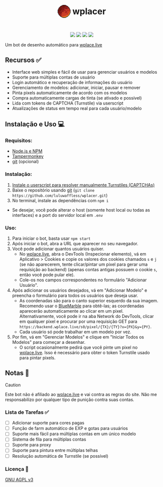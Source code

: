 <h1 align="center"><p style="display: inline-flex; align-items: center; gap: 0.25em"><img style="width: 1.5em; height: 1.5em;" src="public/icons/favicon.png">wplacer</p></h1>

<p align="center"><img src="https://img.shields.io/github/package-json/v/luluwaffless/wplacer">
<a href="LICENSE"><img src="https://img.shields.io/github/license/luluwaffless/wplacer"></a>
<a href="https://discord.gg/qbtcWrHJvR"><img src="https://img.shields.io/badge/Suporte-gray?style=flat&logo=Discord&logoColor=white&logoSize=auto&labelColor=5562ea"></a>
<a href="README.md"><img src="https://img.shields.io/badge/translation-english-red"></a></p>

Um bot de desenho automático para [wplace.live](https://wplace.live/)

## Recursos ✅

- Interface web simples e fácil de usar para gerenciar usuários e modelos
- Suporte para múltiplas contas de usuário
- Login automático e recuperação de informações do usuário
- Gerenciamento de modelos: adicionar, iniciar, pausar e remover
- Pinta pixels automaticamente de acordo com os modelos
- Compra automaticamente cargas de tinta (se ativado e possível)
- Lida com tokens de CAPTCHA (Turnstile) via userscript
- Atualizações de status em tempo real para cada usuário/modelo

## Instalação e Uso 💻
### Requisitos:
- [Node.js e NPM](https://nodejs.org/pt-br/download)
- [Tampermonkey](https://www.tampermonkey.net/)
- [git](https://git-scm.com/downloads) (opcional)
### Instalação:
1. [Instale o userscript para resolver manualmente Turnstiles (CAPTCHAs)](https://raw.githubusercontent.com/luluwaffless/wplacer/refs/heads/main/public/wplacer.user.js)
2. Baixe o repositório usando [git](https://git-scm.com/downloads) (`git clone https://github.com/luluwaffless/wplacer.git`)
3. No terminal, instale as dependências com `npm i`
- Se desejar, você pode alterar o host (somente host local ou todas as interfaces) e a port do servidor local em `.env`
### Uso:
1. Para iniciar o bot, basta usar `npm start`
2. Após iniciar o bot, abra a URL que aparecer no seu navegador.
3. Você pode adicionar quantos usuários quiser.
   - No [wplace.live](https://wplace.live/), abra o DevTools (Inspecionar elemento), vá em Aplicativo > Cookies e copie os valores dos cookies chamados `s` e `j` (se não aparecerem, tente clicar/pintar um pixel para gerar uma requisição ao backend) (apenas contas antigas possuem o cookie `s`, então você pode pular ele).
   - Cole-os nos campos correspondentes no formulário "Adicionar Usuário".
4. Após adicionar os usuários desejados, vá em "Adicionar Modelo" e preencha o formulário para todos os usuários que deseja usar.
   - As coordenadas são para o canto superior esquerdo da sua imagem. Recomendo usar o [BlueMarble](https://github.com/SwingTheVine/Wplace-BlueMarble) para obtê-las; as coordenadas aparecerão automaticamente ao clicar em um pixel. Alternativamente, você pode ir na aba Network do DevTools, clicar em qualquer pixel e procurar por uma requisição GET para `https://backend.wplace.live/s0/pixel/{TX}/{TY}?x={PX}&y={PY}`.
   - Cada usuário só pode trabalhar em um modelo por vez.
5. Por fim, vá em "Gerenciar Modelos" e clique em "Iniciar Todos os Modelos" para começar a desenhar.
   - O script ocasionalmente pedirá que você pinte um pixel no [wplace.live](https://wplace.live/). Isso é necessário para obter o token Turnstile usado para pintar pixels.

## Notas 📝

> [!CAUTION]
> Este bot não é afiliado ao [wplace.live](https://wplace.live/) e vai contra as regras do site. Não me responsabilizo por qualquer tipo de punição contra suas contas.

### Lista de Tarefas ✅
- [ ] Adicionar suporte para cores pagas
- [ ] Função de farm automático de EXP e gotas para usuários
- [ ] Suporte mais fácil para múltiplas contas em um único modelo
- [ ] Sistema de fila para múltiplas contas
- [ ] Suporte para proxy
- [ ] Suporte para pintura entre múltiplas telhas
- [ ] Resolução automática de Turnstile (se possível)

### Licença 📜

[GNU AGPL v3](LICENSE)
